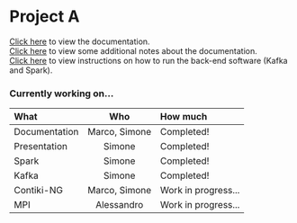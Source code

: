 # Project A

[Click here](documentation.md) to view the documentation.  
[Click here](documentation_notes.md) to view some additional notes about the documentation.  
[Click here](HOWTORUN.md) to view instructions on how to run the back-end software (Kafka and Spark).

### Currently working on...

| What | Who | How much |
|:-|:-:|:-|
| Documentation | Marco, Simone | Completed! |
| Presentation | Simone | Completed! |
| Spark | Simone | Completed! |
| Kafka | Simone | Completed! |
| Contiki-NG | Marco, Simone | Work in progress... |
| MPI | Alessandro | Work in progress... |
